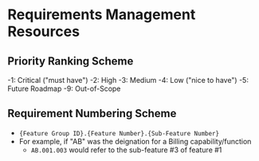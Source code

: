 
# Requirements Management Resources


## Priority Ranking Scheme
-1: Critical ("must have")
-2: High 
-3: Medium
-4: Low ("nice to have")
-5: Future Roadmap
-9: Out-of-Scope


## Requirement Numbering Scheme
- ```{Feature Group ID}.{Feature Number}.{Sub-Feature Number}```
- For example, if "AB" was the deignation for a Billing capability/function
  + ```AB.001.003``` would refer to the sub-feature #3 of feature #1
